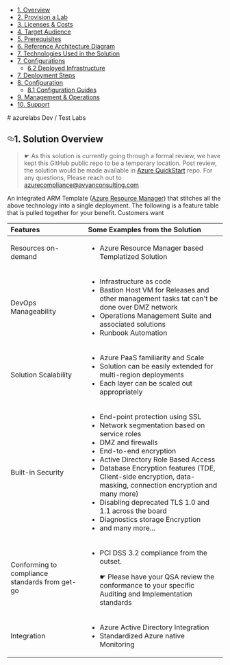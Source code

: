 

<ul>
<li><a href="#1-overview">1. Overview</a></li>
<li><a href="#2-provision-lab">2. Provision a Lab</a></li>
<li><a href="#3-licenses-costs">3. Licenses &amp; Costs</a></li>
<li><a href="#4-target-audience">4. Target Audience</a></li>
<li><a href="#5-prerequisites">5. Prerequisites</a></li>
<li><a href="#6-reference-architecture-diagram">6. Reference Architecture Diagram</a></li>
<li><a href="#7-technologies-used-in-the-solution">7. Technologies Used in the Solution</a></li>
<li><a href="#7-configurations">7. Configurations</a>

<ul>
<li><a href="#62-deployed-infrastructure">6.2 Deployed Infrastructure</a></li>
</ul></li>
<li><a href="#7-deployment-steps">7. Deployment Steps</a></li>
<li><a href="#8-configuration">8. Configuration</a>

<ul>
<li><a href="#81-configuration-guides">8.1 Configuration Guides</a></li>
</ul></li>
<li><a href="#9-Management-Operations">9. Management &amp; Operations</a></li>
<li><a href="#10-support">10. Support</a></li>
</ul># azurelabs
Dev / Test Labs



<h2><a id="user-content-1-overview" class="anchor" href="#1-solution-overview" aria-hidden="true"><svg aria-hidden="true" class="octicon octicon-link" height="16" version="1.1" viewBox="0 0 16 16" width="16"><path fill-rule="evenodd" d="M4 9h1v1H4c-1.5 0-3-1.69-3-3.5S2.55 3 4 3h4c1.45 0 3 1.69 3 3.5 0 1.41-.91 2.72-2 3.25V8.59c.58-.45 1-1.27 1-2.09C10 5.22 8.98 4 8 4H4c-.98 0-2 1.22-2 2.5S3 9 4 9zm9-3h-1v1h1c1 0 2 1.22 2 2.5S13.98 12 13 12H9c-.98 0-2-1.22-2-2.5 0-.83.42-1.64 1-2.09V6.25c-1.09.53-2 1.84-2 3.25C6 11.31 7.55 13 9 13h4c1.45 0 3-1.69 3-3.5S14.5 6 13 6z"></path></svg></a>1. Solution Overview</h2>

<blockquote>
<p>☛ As this solution is currently going through a formal review, we have kept this GitHub public repo  to be a temporary location. Post review, the solution would be made available in <a href="https://azure.microsoft.com/en-us/resources/templates/">Azure QuickStart</a> repo. For any questions, Please reach out to <a href="mailto:azurecompliance@avyanconsulting.com"></a><a href="mailto:azurecompliance@avyanconsulting.com">azurecompliance@avyanconsulting.com</a></p>
</blockquote>

<p>An integrated ARM Template (<a href="https://azure.microsoft.com/en-us/documentation/articles/resource-group-overview/">Azure Resource Manager</a>) that stitches all the above technology into a single deployment. The following is a feature table that is pulled together for your benefit.
Customers want</p>

<table><thead>
<tr>
<th align="left">Features</th>
<th align="left">Some Examples from the Solution</th>
</tr>
</thead><tbody>
<tr>
<td align="left">Resources on-demand</td>
<td align="left"><ul> <li> Azure Resource Manager based Templatized Solution  </li> </ul></td>
</tr>
<tr>
<td align="left">DevOps Manageability</td>
<td align="left"><ul> <li> Infrastructure as code </li>  <li> Bastion Host VM for Releases and other management tasks tat can't be done over DMZ network </li> <li> Operations Management Suite and associated solutions</li>  <li>Runbook Automation </li></ul></td>
</tr>
<tr>
<td align="left">Solution Scalability</td>
<td align="left"><ul> <li>Azure PaaS familiarity and Scale </li> <li>Solution can be easily extended for multi-region deployments </li> <li> Each layer can be scaled out appropriately </li> </ul></td>
</tr>
<tr>
<td align="left">Built-in Security</td>
<td align="left"><ul> <li> End-point protection using SSL  </li> <li> Network segmentation based on service roles</li> <li> DMZ and firewalls </li> <li>End-to-end encryption</li> <li>Active Directory Role Based Access </li> <li>Database Encryption features (TDE, Client-side encryption, data-masking, connection encryption and many more) </li> <li>Disabling deprecated TLS 1.0 and 1.1 across the board </li> <li> Diagnostics storage Encryption </li>  <li>and many more... </li></ul></td>
</tr>
<tr>
<td align="left">Conforming to compliance standards from get-go</td>
<td align="left"><ul> <li> PCI DSS 3.2 compliance from the outset.<p> ☛ Please have your QSA review the conformance to your specific Auditing and Implementation standards </p></li> </ul></td>
</tr>
<tr>
<td align="left">Integration</td>
<td align="left"><ul> <li>Azure Active Directory Integration </li> <li>Standardized Azure native Monitoring </li>  </ul></td>
</tr>
</tbody></table>
